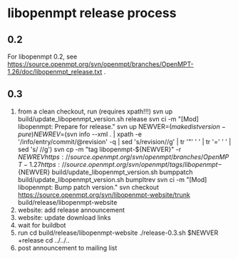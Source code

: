 libopenmpt release process
==========================

0.2
---

For libopenmpt 0.2, see
https://source.openmpt.org/svn/openmpt/branches/OpenMPT-1.26/doc/libopenmpt_release.txt
.

0.3
---

 1. from a clean checkout, run (requires xpath!!!)
        svn up
        build/update_libopenmpt_version.sh release
        svn ci -m "[Mod] libopenmpt: Prepare for release."
        svn up
        NEWVER=$(make distversion-pure)
        NEWREV=$(svn info --xml . | xpath -e '/info/entry/commit/@revision' -q | sed 's/revision//g' | tr '"' ' ' | tr '=' ' ' | sed 's/ //g')
        svn cp -m "tag libopenmpt-${NEWVER}" -r ${NEWREV} https://source.openmpt.org/svn/openmpt/branches/OpenMPT-1.27 https://source.openmpt.org/svn/openmpt/tags/libopenmpt-${NEWVER}
        build/update_libopenmpt_version.sh bumppatch
        build/update_libopenmpt_version.sh bumpltrev
        svn ci -m "[Mod] libopenmpt: Bump patch version."
        svn checkout https://source.openmpt.org/svn/libopenmpt-website/trunk build/release/libopenmpt-website
 2. website: add release announcement
 3. website: update download links
 4. wait for buildbot
 5. run
        cd build/release/libopenmpt-website
        ./release-0.3.sh $NEWVER +release
        cd ../../..
 6. post announcement to mailing list

